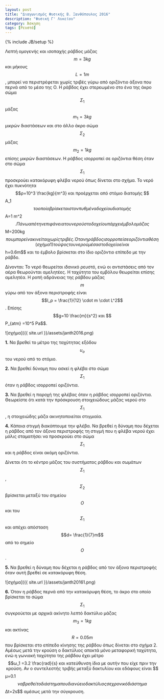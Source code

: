 ```yaml
---
layout: post
title: "Διαγωνισμός Φυσικής Β. Ξανθόπουλος 2016"
description: "Φυσική Γ' Λυκείου"
category: Άσκηση
tags: [Ρευστά]
---
```

{% include JB/setup %}


Λεπτή ομογενής και ισοπαχής ράβδος μάζας $$m=3kg$$ και μήκους $$L=1m$$, μπορεί να
περιστρέφεται χωρίς τριβές γύρω από οριζόντιο άξονα που περνά από το μέσο της
O. Η ράβδος έχει στερεωμένο στο ένα της άκρο σώμα $$Σ_1$$ μάζας $$m_1 =3kg$$ μικρών
διαστάσεων και στο άλλο άκρο σώμα $$Σ_2$$ μάζας $$m_2 =1kg$$ επίσης μικρών διαστάσεων.
Η ράβδος ισορροπεί σε οριζόντια θέση όταν στο σώμα $$Σ_1$$ προσκρούει κατακόρυφη
φλέβα νερού όπως δίνεται στο σχήμα. Το νερό έχει πυκνότητα $$ρ=10^3 \frac{kg}{m^3} και
προέρχεται από στόμιο διατομής $$Α_1$$ το οποίο βρίσκεται στον πυθμένα δοχείου
διατομής $$A=1 m^2$$ . Πάνω από την επιφάνεια του νερού στο δοχείο υπάρχει έμβολο
μάζας $$Μ=200kg$$ που μπορεί να κινείται χωρίς τριβές. Όταν η ράβδος ισορροπεί σε
οριζόντια θέση (σχήμα 1) το ύψος του νερού μέσα στο δοχείο είναι $$h=0.6m$$ και το
έμβολο βρίσκεται στο ίδιο οριζόντιο επίπεδο με την ράβδο.

Δίνονται: Το νερό θεωρείται ιδανικό ρευστό, ενώ οι αντιστάσεις από τον αέρα
θεωρούνται αμελητέες. Η ταχύτητα του εμβόλου θεωρείται επίσης αμελητέα. Η
ροπή αδράνειας της ράβδου μάζας $$m$$ γύρω από τον άξονα περιστροφής είναι
$$I_ρ = \frac{1}{12} \cdot m \cdot L^2$$. Επίσης $$g=10 \frac{m}{s^2} και $$P_{atm} =10^5 Pa$$.

![σχήμα]({{ site.url }}/assets/janth2016.png) 

**1.** Να βρεθεί το μέτρο της ταχύτητας εξόδου $$υ_o$$ του νερού από το στόμιο.

**2.** Να βρεθεί δύναμη που ασκεί η φλέβα στο σώμα $$Σ_1$$ όταν η ράβδος ισορροπεί
οριζόντια. 

**3.** Να βρεθεί η παροχή της φλέβας όταν η ράβδος ισορροπεί οριζόντια. Θεωρείστε
ότι κατά την πρόσκρουση στοιχειώδους μάζας νερού στο $$Σ_1$$ , η στοιχειώδης μάζα
ακινητοποιείται στιγμιαία.

**4.** Κάποια στιγμή διακόπτουμε την φλέβα. Να βρεθεί η δύναμη που δέχεται η
ράβδος από τον άξονα περιστροφής τη στιγμή που η φλέβα νερού έχει μόλις
σταματήσει να προσκρούει στο σώμα $$Σ_1$$ και η ράβδος είναι ακόμη οριζόντια.

Δίνεται ότι το κέντρο μάζας του συστήματος ράβδου και σωμάτων $$Σ_1$$, $$Σ_2$$ βρίσκεται
μεταξύ του σημείου $$Ο$$ και του $$Σ_1$$ και απέχει απόσταση $$d= \frac{1}{7}m$$ από το σημείο $$Ο$$.

**5.** Να βρεθεί η δύναμη που δέχεται η ράβδος από τον άξονα περιστροφής όταν αυτή
βρεθεί σε κατακόρυφη θέση. 

![σχήμα]({{ site.url }}/assets/janth20161.png)

**6.** Όταν η ράβδος περνά από την κατακόρυφη θέση, το άκρο στο οποίο βρίσκεται το σώμα $$Σ_1$$
συγκρούεται με αρχικά ακίνητο λεπτό δακτύλιο μάζας $$m_3 =1kg$$ και ακτίνας $$R=0.05m$$ που
βρίσκεται στο επίπεδο κίνησης της ράβδου όπως δίνεται στο σχήμα 2. Αμέσως μετά την κρούση ο δακτύλιος αποκτά μόνο μεταφορική ταχύτητα, ενώ η γωνιακή ταχύτητα της ράβδου έχει μέτρο $$ω_1 =3.2 \frac{rad}{s} και κατεύθυνση ίδια με αυτήν που είχε πριν την κρούση. Αν ο συντελεστής τριβής μεταξύ δακτυλίου και εδάφους είναι $$μ=0.1$$ να βρεθεί το διάστημα που διανύει ο δακτύλιος σε
χρονικό διάστημα $$Δt=2s$$ αμέσως μετά την σύγκρουση.